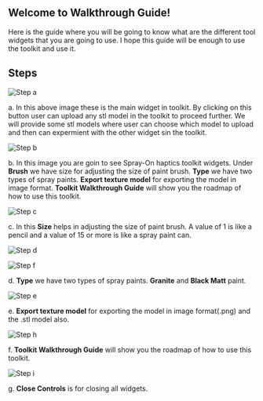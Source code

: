 ## Welcome to Walkthrough Guide!

Here is the guide where you will be going to know what are the different tool widgets that you are going to use. I hope this guide will be enough to use the toolkit and use it.  

## Steps


![Step a](/threeJs/docs/assets/a.jpg)



a. In this above image these is the main widget in toolkit. By clicking on this button user can upload any stl model in the toolkit to proceed further. We will provide some stl models where user can choose which model to upload and then can expermient with the other widget sin the toolkit.


![Step b](/threeJs/docs/assets/b.jpg)


b. In this image you are goin to see Spray-On haptics toolkit widgets. Under **Brush** we have size for adjusting the size of paint brush. **Type** we have two types of spray paints. **Export texture model** for exporting the model in image format. **Toolkit Walkthrough Guide** will show you the roadmap of how to use this toolkit.

![Step c](/threeJs/docs/assets/c.jpg)

c. In this **Size** helps in adjusting the size of paint brush. A value of 1 is like a pencil and a value of 15 or more is like a spray paint can.



![Step d](/threeJs/docs/assets/d.jpg) 

![Step f](/threeJs/docs/assets/f.jpg)



d. **Type** we have two types of spray paints. **Granite** and **Black Matt** paint.


![Step e](/threeJs/docs/assets/e.jpg)



e. **Export texture model** for exporting the model in image format(.png) and the .stl model also.


![Step h](/threeJs/docs/assets/h.jpg)


f. **Toolkit Walkthrough Guide** will show you the roadmap of how to use this toolkit.



![Step i](/threeJs/docs/assets/i.jpg)


g. **Close Controls** is for closing all widgets.



<!--Here is the code ofsome basic examples that I created for learning Javascript. JavaScript, are called “dynamically typed”, meaning that there exist data types, but variables are not bound to any of them.]

### Day 1

[Things that I learned today:1. **Relative path:** A relative path needs to be combined with another path in order to access a file. For example, joe/foo is a relative path. Without more information, a program cannot reliably locate the joe/foo directory in the file system. 2. **Absolute path:** An absolute path always contains the root element and the complete directory list required to locate the file. For example, `/home/sally/statusReport` is an absolute path. All of the information needed to locate the file is contained in the path string. For more details see [What is a path?](https://docs.oracle.com/javase/tutorial/essential/io/path.html). ]

```markdown
<html>

<head>

<body>
    <script src="./alert.js">

    </script>
</body>
</head>

</html>
# Header 1
## Header 2
### Header 3

- Bulleted
- List

1. Numbered
2. List

**Bold** and _Italic_ and `Code` text

[Link](url) and ![Image](src)
```
For more details see [Hello World Example](https://javascript.info/hello-world).

-->

